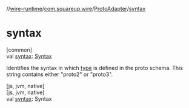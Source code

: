 //[wire-runtime](../../../index.md)/[com.squareup.wire](../index.md)/[ProtoAdapter](index.md)/[syntax](syntax.md)

# syntax

[common]\
val [syntax](syntax.md): [Syntax](../-syntax/index.md)

Identifies the syntax in which [type](type.md) is defined in the proto schema. This string contains either "proto2" or "proto3".

[js, jvm, native]\
[js, jvm, native]\
val [syntax](syntax.md): Syntax
